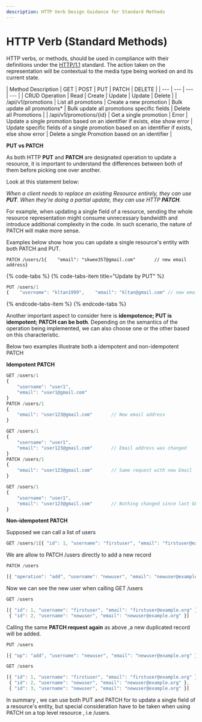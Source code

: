 ```yaml
---
description: HTTP Verb Design Guidance for Standard Methods
---
```


# HTTP Verb \(Standard Methods\)

HTTP verbs, or methods, should be used in compliance with their definitions under the [HTTP/1.1](http://www.w3.org/Protocols/rfc2616/rfc2616-sec9.html) standard. The action taken on the representation will be contextual to the media type being worked on and its current state.

| Method Description | GET | POST | PUT | PATCH | DELETE |
| --- | --- | --- | --- |
| CRUD Operation | Read | Create | Update | Update | Delete |
| /api/v1/promotions | List all promotions | Create a new promotion | Bulk update all promotions\* | Bulk update all promotions specific fields | Delete all Promotions |
| /api/v1/promotions/{id} | Get a single promotion | Error | Update a single promotion based on an identifier if exists, else show error | Update specific fields of a single promotion based on an identifier if exists, else show error | Delete a single Promotion based on an identifier |



**PUT vs PATCH**

As both HTTP **PUT** and **PATCH** are designated operation to update a resource, it is important to understand the differences between both of them before picking one over another.

Look at this statement below:

_When a client needs to replace an existing Resource entirely, they can use **PUT**. When they’re doing a partial update, they can use HTTP **PATCH**._

For example, when updating a single field of a resource, sending the whole resource representation might consume unnecessary bandwidth and introduce additional complexity in the code. In such scenario, the nature of PATCH will make more sense.

Examples below show how you can update a single resource's entity with both PATCH and PUT.

```text
PATCH /users/1{    "email": "skwee357@gmail.com"       // new email address}
```

{% code-tabs %}
{% code-tabs-item title="Update by PUT" %}
```javascript
PUT /users/1
{    "username": "kltan1999",    "email": "kltan@gmail.com" // new email address    "mobile" : "12345677",    "gender" : "female",    "race" : "other",    "job" : "Software Engineer",    "accountStatus" : "active",    }
```
{% endcode-tabs-item %}
{% endcode-tabs %}

Another important aspect to consider here is **idempotence; PUT is idempotent; PATCH can be both**. Depending on the semantics of the operation being implemented, we can also choose one or the other based on this characteristic.

Below two examples illustrate both a idempotent and non-idempotent PATCH

**Idempotent PATCH**

```javascript
GET /users/1
{
    "username": "user1",
    "email": "user1@gmail.com"
}
PATCH /users/1
{
    "email": "user123@gmail.com"       // New email address
}

GET /users/1
{
    "username": "user1",
    "email": "user123@gmail.com"       // Email address was changed
}
PATCH /users/1
{
    "email": "user123@gmail.com"       // Same request with new Email
}

GET /users/1
{
    "username": "user1",
    "email": "user123@gmail.com"       // Nothing changed since last GET
}
```

**Non-idempotent PATCH**

Supposed we can call a list of users 

```javascript
GET /users/1[{ "id": 1, "username": "firstuser", "email": "firstuser@example.org" }]
```

We are allow to PATCH /users directly to add a new record 

```javascript
PATCH /users

[{ "operation": "add", "username": "newuser", "email": "newuser@example.org" }]

```

Now we can see the new user when calling GET /users

```javascript
GET /users

[{ "id": 1, "username": "firstuser", "email": "firstuser@example.org" },
 { "id": 2, "username": "newuser", "email": "newuser@example.org" }]
```

Calling the same **PATCH request again** as above ,a new duplicated record will be added. 

```javascript
PUT /users

[{ "op": "add", "username": "newuser", "email": "newuser@example.org" }]

GET /users

[{ "id": 1, "username": "firstuser", "email": "firstuser@example.org" },
 { "id": 2, "username": "newuser", "email": "newuser@example.org" },
 { "id": 3, "username": "newuser", "email": "newuser@example.org" }]
```

In summary , we can use both PUT and PATCH for to update a single field of a resource's entity, but special consideration have to be taken when using PATCH on a top level resource , i.e /users.

